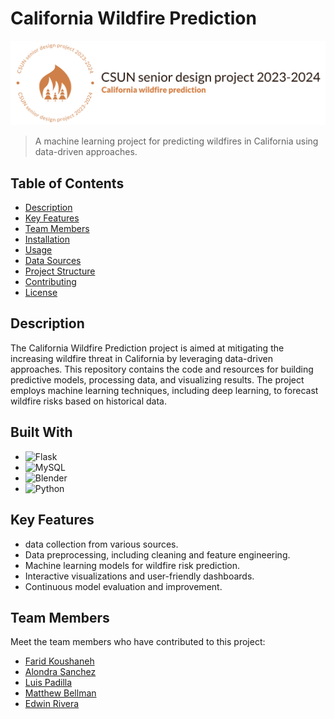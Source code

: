 # California Wildfire Prediction
![Alt text](CSUN-senior-design-project.png)

> A machine learning project for predicting wildfires in California using data-driven approaches.

## Table of Contents

- [Description](#description)
- [Key Features](#key-features)
- [Team Members](#team-members)
- [Installation](#installation)
- [Usage](#usage)
- [Data Sources](#data-sources)
- [Project Structure](#project-structure)
- [Contributing](#contributing)
- [License](#license)

## Description

The California Wildfire Prediction project is aimed at mitigating the increasing wildfire threat in California by leveraging data-driven approaches. This repository contains the code and resources for building predictive models, processing data, and visualizing results. The project employs machine learning techniques, including deep learning, to forecast wildfire risks based on historical data.

## Built With
- ![Flask](https://img.shields.io/badge/flask-%23000.svg?style=for-the-badge&logo=flask&logoColor=white)
- ![MySQL](https://img.shields.io/badge/mysql-%2300f.svg?style=for-the-badge&logo=mysql&logoColor=white)
- ![Blender](https://img.shields.io/badge/blender-%23F5792A.svg?style=for-the-badge&logo=blender&logoColor=white)
- ![Python](https://img.shields.io/badge/python-3670A0?style=for-the-badge&logo=python&logoColor=ffdd54)

## Key Features

- data collection from various sources.
- Data preprocessing, including cleaning and feature engineering.
- Machine learning models for wildfire risk prediction.
- Interactive visualizations and user-friendly dashboards.
- Continuous model evaluation and improvement.

## Team Members

Meet the team members who have contributed to this project:

- [Farid Koushaneh](https://github.com/faridko26)
- [Alondra Sanchez](https://github.com/Whimss)
- [Luis Padilla](https://github.com/luis-pad)
- [Matthew Bellman]()
- [Edwin Rivera]()

